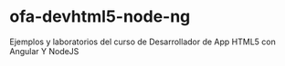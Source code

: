 # ofa-devhtml5-node-ng
Ejemplos y laboratorios del curso de Desarrollador de App HTML5 con Angular Y NodeJS
